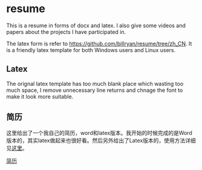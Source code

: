 # resume
This is a resume in forms of docx and latex. I also give some videos and papers about the projects I have participated in.

The latex form is refer to https://github.com/billryan/resume/tree/zh_CN. It is a friendly latex template for both Windows users and Linux users.

## Latex
The orignal latex template has too much blank place which wasting too much space, I remove unnecessary line returns and chnage the font to make it look more suitable.

## 简历
这里给出了一个我自己的简历，word和latex版本。我开始的时候完成的是Word版本的，其实latex做起来也很好看。然后另外给出了Latex版本的，使用方法详细见[这里](https://github.com/billryan/resume/tree/zh_CN)。


[简历](/latex/resume-zh_CN.pdf)

